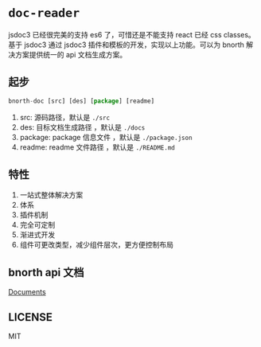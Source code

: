 # `doc-reader`

jsdoc3 已经很完美的支持 es6 了，可惜还是不能支持 react 已经 css classes。基于 jsdoc3 通过 jsdoc3 插件和模板的开发，实现以上功能。可以为 bnorth 解决方案提供统一的 api 文档生成方案。

## 起步

```js
bnorth-doc [src] [des] [package] [readme]
```

1. src: 源码路径，默认是 `./src`
1. des: 目标文档生成路径 ，默认是 `./docs`
1. package: package 信息文件 ，默认是 `./package.json`
1. readme: readme 文件路径 ，默认是 `./README.md`

## 特性

1. 一站式整体解决方案
1. 体系
1. 插件机制
1. 完全可定制
1. 渐进式开发
1. 组件可更改类型，减少组件层次，更方便控制布局

## bnorth api 文档

[Documents](//able99.github.io/bnorth/)

## LICENSE

MIT

